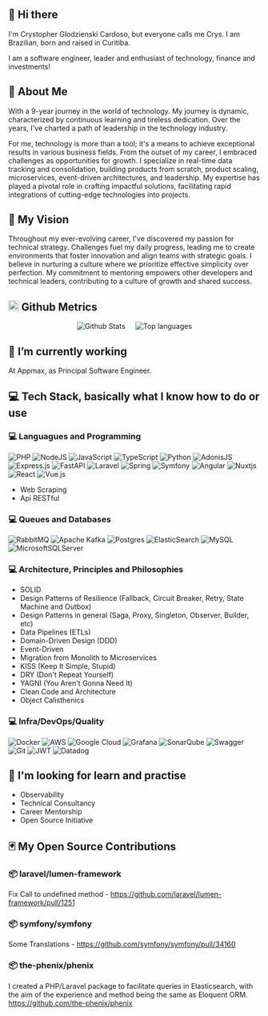 ## 👋 Hi there
I'm Crystopher Glodzienski Cardoso, but everyone calls me Crys. I am Brazilian, born and raised in Curitiba.

I am a software engineer, leader and enthusiast of technology, finance and investments!

## 🚀 About Me
With a 9-year journey in the world of technology. My journey is dynamic, characterized by continuous learning and tireless dedication. Over the years, I've charted a path of leadership in the technology industry.

For me, technology is more than a tool; it's a means to achieve exceptional results in various business fields. From the outset of my career, I embraced challenges as opportunities for growth. I specialize in real-time data tracking and consolidation, building products from scratch, product scaling, microservices, event-driven architectures, and leadership. My expertise has played a pivotal role in crafting impactful solutions, facilitating rapid integrations of cutting-edge technologies into projects.

## 👀 My Vision
Throughout my ever-evolving career, I've discovered my passion for technical strategy. Challenges fuel my daily progress, leading me to create environments that foster innovation and align teams with strategic goals. I believe in nurturing a culture where we prioritize effective simplicity over perfection. My commitment to mentoring empowers other developers and technical leaders, contributing to a culture of growth and shared success.

## <img src="https://github.com/get-icon/geticon/raw/master/icons/github-icon.svg" width="21px" height="21px"> Github Metrics
<div style="display: flex; align-items: flex-start; justify-content: center;">
  <img 
    src="https://github-readme-stats.vercel.app/api?username=glodzienski&show_icons=true&theme=tokyonight" 
    style="max-height: 200px; margin: 0 10px;" 
    alt="Github Stats"
  />
  <img 
    src="https://github-readme-stats.vercel.app/api/top-langs/?username=glodzienski&layout=compact&langs_count=15&theme=tokyonight"
    style="max-height: 300px; margin: 0 10px;"
    alt="Top languages"
  />
</div>

## 🦾 I’m currently working
At Appmax, as Principal Software Engineer.

## 💻 Tech Stack, basically what I know how to do or use

### 💻 Languagues and Programming
![PHP](https://img.shields.io/badge/php-%23777BB4.svg?style=for-the-badge&logo=php&logoColor=white)
![NodeJS](https://img.shields.io/badge/node.js-6DA55F?style=for-the-badge&logo=node.js&logoColor=white)
![JavaScript](https://img.shields.io/badge/javascript-%23323330.svg?style=for-the-badge&logo=javascript&logoColor=%23F7DF1E)
![TypeScript](https://img.shields.io/badge/typescript-%23007ACC.svg?style=for-the-badge&logo=typescript&logoColor=white)
![Python](https://img.shields.io/badge/python-3670A0?style=for-the-badge&logo=python&logoColor=ffdd54)
![AdonisJS](https://img.shields.io/badge/adonisjs-%23220052.svg?style=for-the-badge&logo=adonisjs&logoColor=white)
![Express.js](https://img.shields.io/badge/express.js-%23404d59.svg?style=for-the-badge&logo=express&logoColor=%2361DAFB)
![FastAPI](https://img.shields.io/badge/FastAPI-005571?style=for-the-badge&logo=fastapi)
![Laravel](https://img.shields.io/badge/laravel-%23FF2D20.svg?style=for-the-badge&logo=laravel&logoColor=white)
![Spring](https://img.shields.io/badge/spring-%236DB33F.svg?style=for-the-badge&logo=spring&logoColor=white)
![Symfony](https://img.shields.io/badge/symfony-%23000000.svg?style=for-the-badge&logo=symfony&logoColor=white)
![Angular](https://img.shields.io/badge/angular-%23DD0031.svg?style=for-the-badge&logo=angular&logoColor=white)
![Nuxtjs](https://img.shields.io/badge/Nuxt-002E3B?style=for-the-badge&logo=nuxtdotjs&logoColor=#00DC82)
![React](https://img.shields.io/badge/react-%2320232a.svg?style=for-the-badge&logo=react&logoColor=%2361DAFB)
![Vue.js](https://img.shields.io/badge/vuejs-%2335495e.svg?style=for-the-badge&logo=vuedotjs&logoColor=%234FC08D)
- Web Scraping
- Api RESTful

### 💻 Queues and Databases
![RabbitMQ](https://img.shields.io/badge/Rabbitmq-FF6600?style=for-the-badge&logo=rabbitmq&logoColor=white)
![Apache Kafka](https://img.shields.io/badge/Apache%20Kafka-000?style=for-the-badge&logo=apachekafka)
![Postgres](https://img.shields.io/badge/postgres-%23316192.svg?style=for-the-badge&logo=postgresql&logoColor=white)
![ElasticSearch](https://img.shields.io/badge/-ElasticSearch-005571?style=for-the-badge&logo=elasticsearch)
![MySQL](https://img.shields.io/badge/mysql-%2300f.svg?style=for-the-badge&logo=mysql&logoColor=white)
![MicrosoftSQLServer](https://img.shields.io/badge/Microsoft%20SQL%20Server-CC2927?style=for-the-badge&logo=microsoft%20sql%20server&logoColor=white)

### 💻 Architecture, Principles and Philosophies
- SOLID
- Design Patterns of Resilience (Fallback, Circuit Breaker, Retry, State Machine and Outbox) 
- Design Patterns in general (Saga, Proxy, Singleton, Observer, Builder, etc)
- Data Pipelines (ETLs)
- Domain-Driven Design (DDD)
- Event-Driven
- Migration from Monolith to Microservices
- KISS (Keep It Simple, Stupid)
- DRY (Don't Repeat Yourself)
- YAGNI (You Aren't Gonna Need It)
- Clean Code and Architecture
- Object Calisthenics

### 💻 Infra/DevOps/Quality
![Docker](https://img.shields.io/badge/docker-%230db7ed.svg?style=for-the-badge&logo=docker&logoColor=white)
![AWS](https://img.shields.io/badge/AWS-%23FF9900.svg?style=for-the-badge&logo=amazon-aws&logoColor=white)
![Google Cloud](https://img.shields.io/badge/GoogleCloud-%234285F4.svg?style=for-the-badge&logo=google-cloud&logoColor=white)
![Grafana](https://img.shields.io/badge/grafana-%23F46800.svg?style=for-the-badge&logo=grafana&logoColor=white)
![SonarQube](https://img.shields.io/badge/SonarQube-black?style=for-the-badge&logo=sonarqube&logoColor=4E9BCD)
![Swagger](https://img.shields.io/badge/-Swagger-%23Clojure?style=for-the-badge&logo=swagger&logoColor=white)
![Git](https://img.shields.io/badge/git-%23F05033.svg?style=for-the-badge&logo=git&logoColor=white)
![JWT](https://img.shields.io/badge/JWT-black?style=for-the-badge&logo=JSON%20web%20tokens)
![Datadog](https://img.shields.io/badge/datadog-%23632CA6.svg?style=for-the-badge&logo=datadog&logoColor=white)

## 🔭 I'm looking for learn and practise
- Observability
- Technical Consultancy
- Career Mentorship
- Open Source Initiative

## 🃏 My Open Source Contributions

### 📦 laravel/lumen-framework 
Fix Call to undefined method - https://github.com/laravel/lumen-framework/pull/1251

### 📦 symfony/symfony
Some Translations - https://github.com/symfony/symfony/pull/34160

### 📦 the-phenix/phenix
I created a PHP/Laravel package to facilitate queries in Elasticsearch, with the aim of the experience and method being the same as Eloquent ORM.
https://github.com/the-phenix/phenix

<!--
TODO:

- My Experience
- My Talks
- How to reach me, social media and this stuffs
- Sign my Blog Articles
- The Curitiba.js event that I Hel to organize

-->